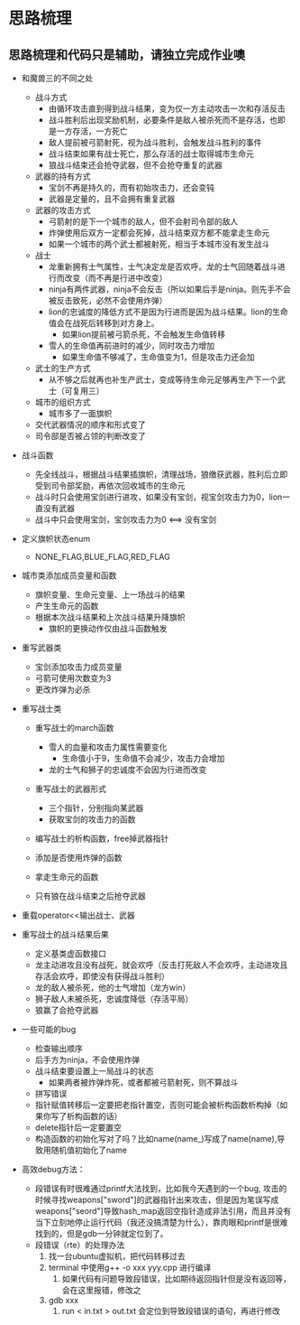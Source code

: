 # 思路梳理

## 思路梳理和代码只是辅助，请独立完成作业噢

- 和魔兽三的不同之处
  - 战斗方式
    - 由循环攻击直到得到战斗结果，变为仅一方主动攻击一次和存活反击
    - 战斗胜利后出现奖励机制，必要条件是敌人被杀死而不是存活，也即是一方存活，一方死亡
    - 敌人提前被弓箭射死，视为战斗胜利，会触发战斗胜利的事件
    - 战斗结束如果有战士死亡，那么存活的战士取得城市生命元
    - 狼战斗结束还会抢夺武器，但不会抢夺重复的武器
  - 武器的持有方式
    - 宝剑不再是持久的，而有初始攻击力，还会变钝
    - 武器是定量的，且不会拥有重复武器
  - 武器的攻击方式
    - 弓箭射的是下一个城市的敌人，但不会射司令部的敌人
    - 炸弹使用后双方一定都会死掉，战斗结束双方都不能拿走生命元
    - 如果一个城市的两个武士都被射死，相当于本城市没有发生战斗
  - 战士
    - 龙重新拥有士气属性，士气决定龙是否欢呼。龙的士气回随着战斗进行而改变（而不再是行进中改变）
    - ninja有两件武器，ninja不会反击（所以如果后手是ninja。则先手不会被反击致死，必然不会使用炸弹）
    - lion的忠诚度的降低方式不是因为行进而是因为战斗结果。lion的生命值会在战死后转移到对方身上。
      - 如果lion提前被弓箭杀死，不会触发生命值转移
    - 雪人的生命值再前进时的减少，同时攻击力增加
      - 如果生命值不够减了，生命值变为1，但是攻击力还会加
  - 武士的生产方式
    - 从不够之后就再也补生产武士，变成等待生命元足够再生产下一个武士（可复用三）
  - 城市的组织方式
    - 城市多了一面旗帜
  - 交代武器情况的顺序和形式变了
  - 司令部是否被占领的判断改变了

- 战斗函数
  - 先全线战斗，根据战斗结果插旗帜，清理战场，狼缴获武器，胜利后立即受到司令部奖励，再依次回收城市的生命元
  - 战斗时只会使用宝剑进行进攻，如果没有宝剑，视宝剑攻击力为0，lion一直没有武器
  - 战斗中只会使用宝剑，宝剑攻击力为0 <==> 没有宝剑

- 定义旗帜状态enum
  - NONE_FLAG,BLUE_FLAG,RED_FLAG

- 城市类添加成员变量和函数
  - 旗帜变量、生命元变量、上一场战斗的结果
  - 产生生命元的函数
  - 根据本次战斗结果和上次战斗结果升降旗帜
    - 旗帜的更换动作仅由战斗函数触发

- 重写武器类
  - 宝剑添加攻击力成员变量
  - 弓箭可使用次数变为3
  - 更改炸弹为必杀

- 重写战士类
  - 重写战士的march函数
    - 雪人的血量和攻击力属性需要变化
      - 生命值小于9，生命值不会减少，攻击力会增加
    - 龙的士气和狮子的忠诚度不会因为行进而改变

  - 重写战士的武器形式
    - 三个指针，分别指向某武器
    - 获取宝剑的攻击力的函数

  - 编写战士的析构函数，free掉武器指针

  - 添加是否使用炸弹的函数

  - 拿走生命元的函数

  - 只有狼在战斗结束之后抢夺武器 
 
- 重载operator<<输出战士、武器

- 重写战士的战斗结果后果
  - 定义基类虚函数接口
  - 龙主动进攻且没有战死，就会欢呼（反击打死敌人不会欢呼，主动进攻且存活会欢呼，即使没有获得战斗胜利）
  - 龙的敌人被杀死，他的士气增加（龙方win）
  - 狮子敌人未被杀死，忠诚度降低（存活平局）
  - 狼赢了会抢夺武器


- 一些可能的bug
  - 检查输出顺序
  - 后手方为ninja，不会使用炸弹
  - 战斗结束要设置上一局战斗的状态
    - 如果两者被炸弹炸死，或者都被弓箭射死，则不算战斗
  - 拼写错误
  - 指针赋值转移后一定要把老指针置空，否则可能会被析构函数析构掉（如果你写了析构函数的话）
  - delete指针后一定要置空
  - 构造函数的初始化写对了吗？比如name(name_)写成了name(name),导致用随机值初始化了name

- 高效debug方法：
  - 段错误有时很难通过printf大法找到，比如我今天遇到的一个bug, 攻击的时候寻找weapons["sword"]的武器指针出来攻击，但是因为笔误写成weapons["seord"]导致hash_map返回空指针造成非法引用，而且并没有当下立刻地停止运行代码（我还没搞清楚为什么），靠肉眼和printf是很难找到的，但是gdb一分钟就定位到了。
  - 段错误（rte）的处理办法
     1. 找一台ubuntu虚拟机，把代码转移过去
     2. terminal 中使用g++ -o xxx yyy.cpp 进行编译
        1. 如果代码有问题导致段错误，比如期待返回指针但是没有返回等，会在这里报错，修改之
     3. gdb xxx
        1. run < in.txt > out.txt
  会定位到导致段错误的语句，再进行修改
  
